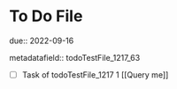 # To Do File

due:: 2022-09-16

metadatafield:: todoTestFile_1217_63

- [ ] Task of todoTestFile_1217 1 [[Query me]]
